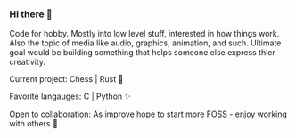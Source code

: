 ### Hi there 👋

Code for hobby. Mostly into low level stuff, interested in how things work. Also the topic of media like audio, graphics, animation, and such. Ultimate goal would be building something that helps someone else express thier creativity.

Current project: Chess | Rust 🤔

Favorite langauges: C | Python ✨

Open to collaboration: As improve hope to start more FOSS - enjoy working with others 🌱
<!--
**fruitTheory/fruitTheory** is a ✨ _special_ ✨ repository because its `README.md` (this file) appears on your GitHub profile.

Here are some ideas to get you started:

- 🔭 I’m currently working on ...
- 🌱 I’m currently learning ...
- 👯 I’m looking to collaborate on ...
- 🤔 I’m looking for help with ...
- 💬 Ask me about ...
- 📫 How to reach me: ...
- 😄 Pronouns: ...
- ⚡ Fun fact: ...
-->
